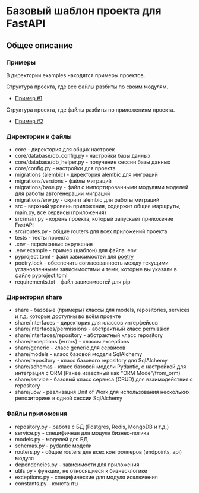 # Базовый шаблон проекта для FastAPI

## Общее описание

### Примеры
В директории examples находятся примеры проектов.

Структура проекта, где все файлы разбиты по своим модулям. 
- [Пример #1](./examples/app_support)

Структура проекта, где файлы разбиты по приложениям проекта. 
- [Пример #2](./examples/app_support_2)

### Директории и файлы

- core - директория для общих настроек
- core/database/db_config.py - настройки базы данных
- core/database/db_helper.py - получение сессии базы данных
- core/config.py - настройки для проекта
- migrations (alembic) - директория alembic для миграций
- migrations/versions - файлы миграций
- migrations/base.py - файл с импортированными модулями моделей для работы автогенерации миграций
- migrations/env.py - скрипт alembic для работы миграций
- src - верхний уровень приложения, содержит общие маршруты, main.py, все сервисы (приложения)
- src/main.py - корень проекта, который запускает приложение FastAPI
- src/routes.py - общие routers для всех приложений проекта
- tests - тесты проекта
- .env - переменные окружения
- .env.example - пример (шаблон) для файла .env
- pyproject.toml - файл зависимостей для [poetry](https://python-poetry.org/docs/)
- poetry.lock - обеспечить согласованность между текущими установленными зависимостями и 
теми, которые вы указали в файле pyproject.toml
- requirements.txt - файл зависимостей для pip

### Директория share
- share - базовые (примеры) классы для models, repositories, services и т.д. которые доступны
во всём проекте
- share/interfaces - директория для классов интерфейсов
- share/interfaces/permissions - абстрактный класс permission
- share/interfaces/repository - абстрактный класс repository
- share/exceptions (errors) - классы exceptions
- share/generic - класс generic для сервисов
- share/models - класс базовой модели SqlAlchemy
- share/repository - класс базового repository для SqlAlchemy
- share/schemas - класс базовой модели Pydantic, с настройкой для интеграция с ORM (Ранее известный 
как "ORM Mode"/from_orm)
- share/service - базовый класс сервиса (CRUD) для взаимодействия с repository
- share/uow - реализация Unit of Work для использования нескольких репозиториев в одной сессии SqlAlchemy


### Файлы приложения

- repository.py - работа с БД (Postgres, Redis, MongoDB и т.д.)
- service.py - специфичная для модуля бизнес-логика
- models.py - моделей для БД
- schemas.py - pydantic модели
- routers.py - общие routers для всех контроллеров (endpoints, api) модуля
- dependencies.py - зависимости для приложения
- utils.py - функции, не относящиеся к бизнес-логике
- exceptions.py - специфические для модуля исключения
- constants.py - константы
